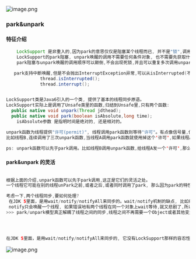 ![image.png](https://cdn.nlark.com/yuque/0/2021/png/659846/1612773702578-72d5ee8a-4ed4-4b4d-8b58-0d221ab2e88e.png#crop=0&crop=0&crop=1&crop=1&height=298&id=IeRUN&margin=%5Bobject%20Object%5D&name=image.png&originHeight=371&originWidth=913&originalType=binary&ratio=1&rotation=0&showTitle=false&size=97339&status=done&style=none&title=&width=733)

### park&unpark

#### 特征介绍

```java
	LockSupport 是非重入的,因为park的意思仅仅是阻塞某个线程而已, 并不是"锁",调用一次park方法,线程就被阻塞了。
	LockSupport的park阻塞, unpark唤醒的调用不需要任何条件对象, 也不需要先获取什么锁。在一定程度上降低代码的耦合度,即LuckSupport只与线程绑定, 并且被park的线程并不会释放之前获取到的锁。
	park阻塞与unpark唤醒的调用顺序可以颠倒,不会出现死锁,并且可以重复多次调用unpark; 而stop和resume方法如果顺序反了,就会出现死锁现象。

   park支持中断唤醒,但是不会抛出InterruptException异常,可以从isInterrupted(不会清除中断标记) interrupted(清除中断标记) 方法中获得中断标记。
  			 thread.isInterrupted();
        	 thread.interrupt();
```

```java

LockSupport类是Java6引入的一个类, 提供了基本的线程同步原语。
LockSupport实际上是调用了Unsafe类里的函数,归结到Unsafe里,只有两个函数:
  public native void unpark(Thread jdthead);
  public native void park(boolean isAbsolute,long time);
	isAbsolute参数 是指明时间是绝对的, 还是相对的。

unpark函数为线程提供"许可(permit)", 线程调用park函数则等待"许可"。有点像信号量,但这个'许可'是不能叠加的,'许可'是一次性的。
比如线程B,连续调用了三次unpark函数,当线程A调用park函数就使用掉这个'许可',如果线程A再次调用park,则进入等待状态。

ps: unpark函数可以先于park调用。比如线程B调用unpark函数,给线程A发一个'许可',那么当线程A调用park时,它发现已经有'许可',那么它会马上再继续执行


```

#### park&unpark 的灵活

```java

根据上面的介绍,unpark函数可以先于park调用,这正是它们的灵活之处。
一个线程它可能在别的线程unPark之前,或者之后,或者同时调用了park, 那么因为park的特性, 它可以不用担心自己的park时序问题。 否则，如果park必须要在unpark之前，就给编程带来很大的麻烦。

考虑一下,两个线程同步,要如何处理?
 在JDK 5里面，是用wait/notify/notifyAll来同步的。wait/notify机制的缺点, 比如线程B要用notify通知线程A, 那么线程B要确保线程A已经在wait调用上等待了,否则线程A可能永远都在等待。另外是调用notify, 还是notifyAll ?
 notify只会唤醒一个线程, 如果错误地有两个线程在同一个对象上wait等待,就又悲剧了,所以为了安全期间,好像只能用notifyAll。
>>> park/unpark模型真正解耦了线程之间的同步,线程之间不再需要一个Object或者其他变量来存储状态,不再需要关心对方的状态。




在JDK 5里面，是用wait/notify/notifyAll来同步的, 它没有LockSupport那样的容忍性，所以JDK7 JUC之后几乎都是采用park与unpark实现。

```

![image.png](https://cdn.nlark.com/yuque/0/2021/png/659846/1610286135990-39491a87-fe70-4772-9109-45eea6fa80a4.png#crop=0&crop=0&crop=1&crop=1&height=137&id=LSKNP&margin=%5Bobject%20Object%5D&name=image.png&originHeight=137&originWidth=432&originalType=binary&ratio=1&rotation=0&showTitle=false&size=8019&status=done&style=none&title=&width=432)
